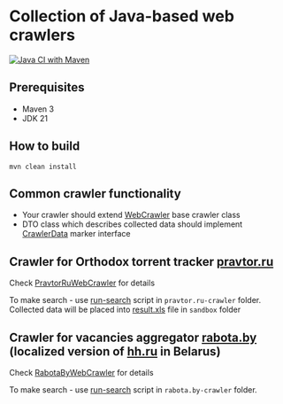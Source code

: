 # Collection of Java-based web crawlers

[![Java CI with Maven](https://github.com/andrei-punko/java-crawlers/actions/workflows/maven.yml/badge.svg)](https://github.com/andrei-punko/java-crawlers/actions/workflows/maven.yml)

## Prerequisites

- Maven 3
- JDK 21

## How to build

```
mvn clean install
```

## Common crawler functionality

- Your crawler should extend [WebCrawler](crawler-engine/src/main/java/by/andd3dfx/crawler/engine/WebCrawler.java)
  base crawler class
- DTO class which describes collected data should implement
  [CrawlerData](crawler-engine/src/main/java/by/andd3dfx/crawler/dto/CrawlerData.java) marker interface

## Crawler for Orthodox torrent tracker [pravtor.ru](http://pravtor.ru)

Check [PravtorRuWebCrawler](pravtor.ru-crawler/src/main/java/by/andd3dfx/pravtor/crawler/PravtorRuWebCrawler.java) for details

To make search - use [run-search](pravtor.ru-crawler/run-search.bat) script in `pravtor.ru-crawler` folder.  
Collected data will be placed into [result.xls](pravtor.ru-crawler/sandbox/result.xls) file in `sandbox` folder

## Crawler for vacancies aggregator [rabota.by](http://rabota.by) (localized version of [hh.ru](http://hh.ru) in Belarus)

Check [RabotaByWebCrawler](rabota.by-crawler/src/main/java/by/andd3dfx/rabotaby/crawler/RabotaByWebCrawler.java) for details

To make search - use [run-search](rabota.by-crawler/run-search.bat) script in `rabota.by-crawler` folder.
